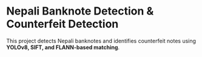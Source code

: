 # Nepali Banknote Detection & Counterfeit Detection

This project detects Nepali banknotes and identifies counterfeit notes using **YOLOv8, SIFT, and FLANN-based matching**.
